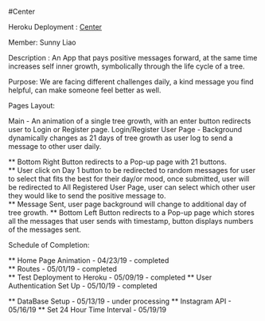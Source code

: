 #Center

Heroku Deployment : [Center](https://centering.herokuapp.com/)

Member: Sunny Liao

Description : An App that pays positive messages forward, at the same time increases self inner growth, symbolically through the life cycle of a tree.

Purpose: We are facing different challenges daily, a kind message you find helpful, can make someone feel better as well.

Pages Layout: 

Main - An animation of a single tree growth, with an enter button redirects user to Login or Register page.
Login/Register
User Page - Background dynamically changes as 21 days of tree growth as user log to send a message to other user daily.
                          
** Bottom Right Button redirects to a Pop-up page with 21 buttons.  
** User click on Day 1 button to be redirected to random messages for user to select that fits the best for their day/or mood, 
   once submitted, user will be redirected to All Registered User Page, user can select which other user they would like to 
   send the positive message to.                         
** Message Sent, user page background will change to additional day of tree growth.
** Bottom Left Button redirects to a Pop-up page which stores all the messages that user sends with timestamp, button displays 
   numbers of the messages sent.
   
Schedule of Completion:

** Home Page Animation - 04/23/19 - completed <br/>
** Routes - 05/01/19 - completed <br/>
** Test Deployment to Heroku - 05/09/19 - completed
** User Authentication Set Up - 05/10/19 - completed


** DataBase Setup - 05/13/19 - under processing
** Instagram API - 05/16/19
** Set 24 Hour Time Interval - 05/19/19



                          
                          
                          
              
                          
                          
              
                          
                          
              
              
